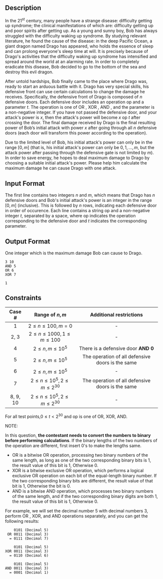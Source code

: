 ## Description

In the 21<sup>st</sup> century, many people have a strange disease: difficulty getting up syndrome; the clinical manifestations of which are: difficulty getting up and poor spirits after getting up. As a young and sunny boy, Bob has always struggled with the difficulty waking up syndrome. By studying relevant literature, he found the cause of the disease: in the deep Pacific Ocean, a giant dragon named Drago has appeared, who holds the essence of sleep and can prolong everyone's sleep time at will. It is precisely because of Drago's activities that the difficulty waking up syndrome has intensified and spread around the world at an alarming rate. In order to completely eradicate this disease, Bob decided to go to the bottom of the sea and destroy this evil dragon.

After untold hardships, Bob finally came to the place where Drago was, ready to start an arduous battle with it. Drago has very special skills, his defensive front can use certain calculations to change the damage he receives. Specifically, the defensive front of Drago is composed of $n$ defensive doors. Each defensive door includes an operation $\mathrm{op}$ and a parameter $t$. The operation is one of OR , XOR , AND , and the parameter is a non-negative integer. If you have not passed the defensive door, and your attack's power is $x$, then the attack's power will become $x~\mathrm{op}~t$ after crossing the door. The final damage received by Drago is the final resulting power of Bob’s initial attack with power $x$ after going through all $n$ defensive doors (each door will transform this power according to the operation). 

Due to the limited level of Bob, his initial attack's power can only be in the range $[0, m]$ (that is, his initial attack's power can only be $0, 1, \dots, m$, but the attack power after passing through the defensive gate is not limited by $m$). In order to save energy, he hopes to deal maximum damage to Drago by choosing a suitable initial attack's power. Please help him calculate the maximum damage he can cause Drago with one attack.

## Input Format

The first line contains two integers $n$ and $m$, which means that Drago has $n$ defensive doors and Bob's initial attack's power   is an integer in the range $[0, m]$ (inclusive).
This is followed by  $n$ rows, indicating each defensive door in order of occurence. Each line contains a string $\mathrm{op}$ and a non-negative integer $t$, separated by a space, where $\mathrm{op}$ indicates the operation corresponding to the defensive door and $t$ indicates the corresponding parameter.

## Output Format

One integer which is the maximum damage Bob can cause to Drago.

```input1
3 10
AND 5
OR 6
XOR 7
```
```output1
1
```

## Constraints

| Case #       | Range of $n, m$     | Additional restrictions     |
| :-------------: | :----------: | :-----------: |
|  1 | $2 \le n \le 100, m = 0$   | -    |
|  2, 3 | $2 \le n \le 1000, 1 \le m \le 100$   | -    |
|  4 | $2 \le n, m \le 10^5$   | There is a defensive door <b>AND 0<b/>    |
|  5 | $2 \le n, m \le 10^5$   | The operation of all defensive doors is the same    |
|  6 | $2 \le n, m \le 10^5$  | -   |
|  7 | $2 \le n \le 10^5, 2 \le m \le 2^{30}$   | The operation of all defensive doors is the same    |
|  8, 9, 10 | $2 \le n \le 10^5, 2 \le m \le 2^{30}$   | -    |

For all test points,$0 \leq t \lt 2^{30}$ and $\mathrm{op}$ is one of OR, XOR, AND.

NOTE:

In this question, **the contestant needs to convert the numbers to binary before performing calculations**. If the binary lengths of the two numbers of the operation are different, first insert $0$'s to make the lengths same.

- OR is a bitwise OR operation, processing two binary numbers of the same length, as long as one of the two corresponding binary bits is $1$, the result value of this bit is $1$, Otherwise $0$.
- XOR is a bitwise exclusive OR operation, which performs a logical exclusive OR operation on each bit of the equal-length binary number. If the two corresponding binary bits are different, the result value of that bit is $1$, Otherwise the bit is $0$.
- AND is a bitwise AND operation, which processes two binary numbers of the same length, and if the two corresponding binary digits are both $1$, the result value of this bit is $1$, Otherwise $0$.

For example, we will set the decimal number $5$ with decimal numbers $3$, perform OR , XOR, and AND operations separately, and you can get the following results:
```
    0101 (Decimal 5)
 OR 0011 (Decimal 3)
  = 0111 (Decimal 7)
```
```
    0101 (Decimal 5)
XOR 0011 (Decimal 3)
  = 0110 (Decimal 6)
```
```
    0101 (Decimal 5)
AND 0011 (Decimal 3)
  = 0001 (Decimal 1)
```
